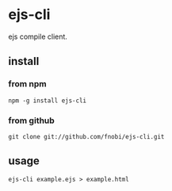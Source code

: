 ejs-cli
=======

ejs compile client.

## install

### from npm

```
npm -g install ejs-cli
```

### from github

```
git clone git://github.com/fnobi/ejs-cli.git
```

## usage

```
ejs-cli example.ejs > example.html
```
